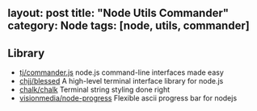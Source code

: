 layout: post
title: "Node Utils Commander"
category: Node
tags: [node, utils, commander]
---

## Library

- [tj/commander.js](https://github.com/tj/commander.js) node.js command-line interfaces made easy
- [chjj/blessed](https://github.com/chjj/blessed) A high-level terminal interface library for node.js
- [chalk/chalk](https://github.com/chalk/chalk) Terminal string styling done right
- [visionmedia/node-progress](https://github.com/visionmedia/node-progress) Flexible ascii progress bar for nodejs
